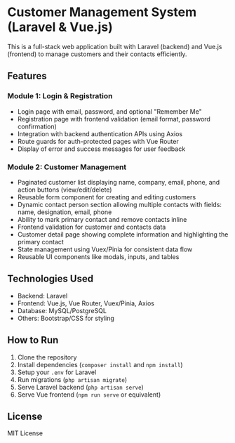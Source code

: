 # Customer Management System (Laravel & Vue.js)

This is a full-stack web application built with Laravel (backend) and Vue.js (frontend) to manage customers and their contacts efficiently.

## Features

### Module 1: Login & Registration
- Login page with email, password, and optional "Remember Me"
- Registration page with frontend validation (email format, password confirmation)
- Integration with backend authentication APIs using Axios
- Route guards for auth-protected pages with Vue Router
- Display of error and success messages for user feedback

### Module 2: Customer Management
- Paginated customer list displaying name, company, email, phone, and action buttons (view/edit/delete)
- Reusable form component for creating and editing customers
- Dynamic contact person section allowing multiple contacts with fields: name, designation, email, phone
- Ability to mark primary contact and remove contacts inline
- Frontend validation for customer and contacts data
- Customer detail page showing complete information and highlighting the primary contact
- State management using Vuex/Pinia for consistent data flow
- Reusable UI components like modals, inputs, and tables

## Technologies Used
- Backend: Laravel
- Frontend: Vue.js, Vue Router, Vuex/Pinia, Axios
- Database: MySQL/PostgreSQL
- Others: Bootstrap/CSS for styling

## How to Run
1. Clone the repository  
2. Install dependencies (`composer install` and `npm install`)  
3. Setup your `.env` for Laravel  
4. Run migrations (`php artisan migrate`)  
5. Serve Laravel backend (`php artisan serve`)  
6. Serve Vue frontend (`npm run serve` or equivalent)

## License
MIT License
